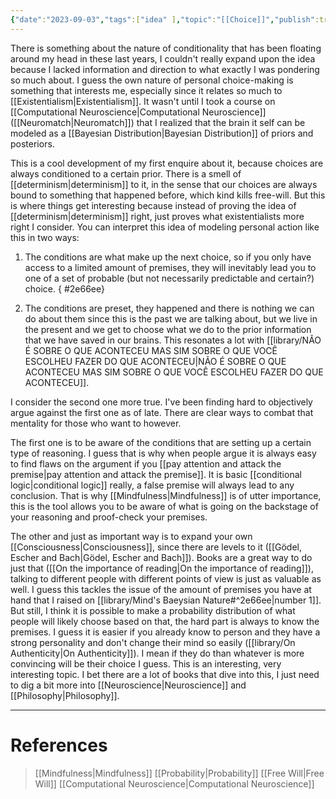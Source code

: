 ```yaml
---
{"date":"2023-09-03","tags":["idea" ],"topic":"[[Choice]]","publish":true,"PassFrontmatter":true}
---
```


There is something about the nature of conditionality that has been floating around my head in these last years, I couldn't really expand upon the idea because I lacked information and direction to what exactly I was pondering so much about. I guess the own nature of personal choice-making is something that interests me, especially since it relates so much to [[Existentialism\|Existentialism]]. It wasn't until I took a course on [[Computational Neuroscience\|Computational Neuroscience]] ([[Neuromatch\|Neuromatch]]) that I realized that the brain it self can be modeled as a [[Bayesian Distribution\|Bayesian Distribution]] of priors and posteriors. 

This is a cool development of my first enquire about it, because choices are always conditioned to a certain prior. There is a smell of [[determinism\|determinism]] to it, in the sense that our choices are always bound to something that happened before, which kind kills free-will. But this is where things get interesting because instead of proving the idea of [[determinism\|determinism]] right, just proves what existentialists more right I consider. You can interpret this idea of modeling personal action like this in two ways:

1. The conditions are what make up the next choice, so if you only have access to a limited amount of premises, they will inevitably lead you to one of a set of probable (but not necessarily predictable and certain?) choice.
{ #2e66ee}

2. The conditions are preset, they happened and there is nothing we can do about them since this is the past we are talking about, but we live in the present and we get to choose what we do to the prior information that we have saved in our brains. This resonates a lot with [[library/NÃO É SOBRE O QUE ACONTECEU MAS SIM SOBRE O QUE VOCÊ ESCOLHEU FAZER DO QUE ACONTECEU\|NÃO É SOBRE O QUE ACONTECEU MAS SIM SOBRE O QUE VOCÊ ESCOLHEU FAZER DO QUE ACONTECEU]]. 

I consider the second one more true. I've been finding hard to objectively argue against the first one as of late. There are clear ways to combat that mentality for those who want to however. 

The first one is to be aware of the conditions that are setting up a certain type of reasoning. I guess that is why when people argue it is always easy to find flaws on the argument if you [[pay attention and attack the premise\|pay attention and attack the premise]]. It is basic [[conditional logic\|conditional logic]] really, a false premise will always lead to any conclusion. That is why [[Mindfulness\|Mindfulness]] is of utter importance, this is the tool allows you to be aware of what is going on the backstage of your reasoning and proof-check your premises. 

The other and just as important way is to expand your own [[Consciousness\|Consciousness]], since there are levels to it ([[Gödel, Escher and Bach\|Gödel, Escher and Bach]]). Books are a great way to do just that ([[On the importance of reading\|On the importance of reading]]), talking to different people with different points of view is just as valuable as well. I guess this tackles the issue of the amount of premises you have at hand that I raised on [[library/Mind's Baeysian Nature#^2e66ee\|number 1]]. But still, I think it is possible to make a probability distribution of what people will likely choose based on that, the hard part is always to know the premises. I guess it is easier if you already know to person and they have a strong personality and don't change their mind so easily ([[library/On Authenticity\|On Authenticity]]). I mean if they do than whatever is more convincing will be their choice I guess. This is an interesting, very interesting topic. I bet there are a lot of books that dive into this, I just need to dig a bit more into [[Neuroscience\|Neuroscience]] and [[Philosophy\|Philosophy]].

---
# References
>[[Mindfulness\|Mindfulness]]
>[[Probability\|Probability]]
>[[Free Will\|Free Will]]
>[[Computational Neuroscience\|Computational Neuroscience]]